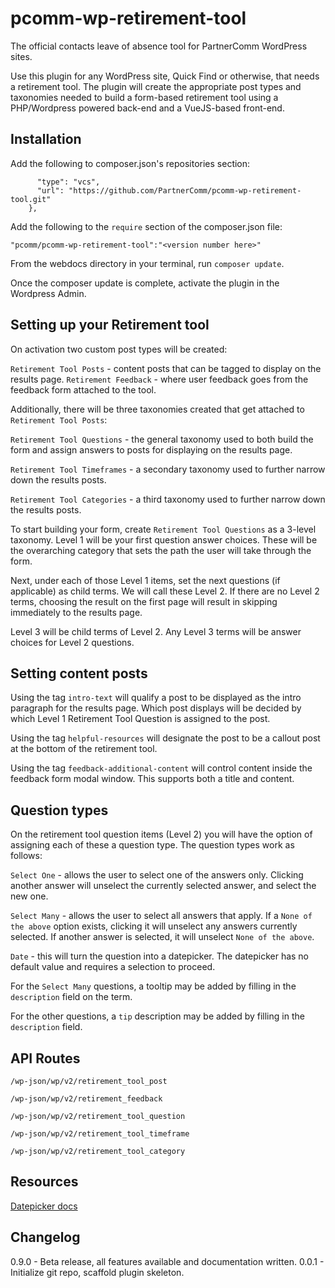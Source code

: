 # pcomm-wp-retirement-tool
The official contacts leave of absence tool for PartnerComm WordPress sites.

Use this plugin for any WordPress site, Quick Find or otherwise, that needs a retirement tool.  The plugin will create the appropriate post types and taxonomies needed to build a form-based retirement tool using a PHP/Wordpress powered back-end and a VueJS-based front-end.

## Installation

Add the following to composer.json's repositories section: 

```{
      "type": "vcs",
      "url": "https://github.com/PartnerComm/pcomm-wp-retirement-tool.git"
    },
```

Add the following to the `require` section of the composer.json file:

`"pcomm/pcomm-wp-retirement-tool":"<version number here>"`

From the webdocs directory in your terminal, run `composer update`.

Once the composer update is complete, activate the plugin in the Wordpress Admin.


## Setting up your Retirement tool

On activation two custom post types will be created:

`Retirement Tool Posts` - content posts that can be tagged to display on the results page.
`Retirement Feedback` - where user feedback goes from the feedback form attached to the tool.

Additionally, there will be three taxonomies created that get attached to `Retirement Tool Posts`:

`Retirement Tool Questions` - the general taxonomy used to both build the form and assign answers to posts for displaying on the results page.

`Retirement Tool Timeframes` - a secondary taxonomy used to further narrow down the results posts.

`Retirement Tool Categories` - a third taxonomy used to further narrow down the results posts.

To start building your form, create `Retirement Tool Questions` as a 3-level taxonomy.  Level 1 will be your first question answer choices.  These will be the overarching category that sets the path the user will take through the form.

Next, under each of those Level 1 items, set the next questions (if applicable) as child terms.  We will call these Level 2.  If there are no Level 2 terms, choosing the result on the first page will result in skipping immediately to the results page. 

Level 3 will be child terms of Level 2.  Any Level 3 terms will be answer choices for Level 2 questions.

## Setting content posts

Using the tag `intro-text` will qualify a post to be displayed as the intro paragraph for the results page.  Which post displays will be decided by which Level 1 Retirement Tool Question is assigned to the post.

Using the tag `helpful-resources` will designate the post to be a callout post at the bottom of the retirement tool.

Using the tag `feedback-additional-content` will control content inside the feedback form modal window.  This supports both a title and content.

## Question types

On the retirement tool question items (Level 2) you will have the option of assigning each of these a question type. The question types work as follows:

`Select One` - allows the user to select one of the answers only.  Clicking another answer will unselect the currently selected answer, and select the new one.

`Select Many` - allows the user to select all answers that apply.  If a `None of the above` option exists, clicking it will unselect any answers currently selected.  If another answer is selected, it will unselect `None of the above`.

`Date` - this will turn the question into a datepicker.  The datepicker has no default value and requires a selection to proceed.

For the `Select Many` questions, a tooltip may be added by filling in the `description` field on the term.

For the other questions, a `tip` description may be added by filling in the `description` field.

## API Routes

`/wp-json/wp/v2/retirement_tool_post`

`/wp-json/wp/v2/retirement_feedback`

`/wp-json/wp/v2/retirement_tool_question`

`/wp-json/wp/v2/retirement_tool_timeframe`

`/wp-json/wp/v2/retirement_tool_category`



## Resources

[Datepicker docs](https://www.npmjs.com/package/vuejs-datepicker)


## Changelog
0.9.0 - Beta release, all features available and documentation written.
0.0.1 - Initialize git repo, scaffold plugin skeleton.